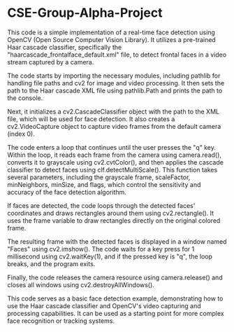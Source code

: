 # CSE-Group-Alpha-Project

This code is a simple implementation of a real-time face detection using OpenCV (Open Source Computer Vision Library). It utilizes a pre-trained Haar cascade classifier, specifically the "haarcascade_frontalface_default.xml" file, to detect frontal faces in a video stream captured by a camera.

The code starts by importing the necessary modules, including pathlib for handling file paths and cv2 for image and video processing. It then sets the path to the Haar cascade XML file using pathlib.Path and prints the path to the console.

Next, it initializes a cv2.CascadeClassifier object with the path to the XML file, which will be used for face detection. It also creates a cv2.VideoCapture object to capture video frames from the default camera (index 0).

The code enters a loop that continues until the user presses the "q" key. Within the loop, it reads each frame from the camera using camera.read(), converts it to grayscale using cv2.cvtColor(), and then applies the cascade classifier to detect faces using clf.detectMultiScale(). This function takes several parameters, including the grayscale frame, scaleFactor, minNeighbors, minSize, and flags, which control the sensitivity and accuracy of the face detection algorithm.

If faces are detected, the code loops through the detected faces' coordinates and draws rectangles around them using cv2.rectangle(). It uses the frame variable to draw rectangles directly on the original colored frame.

The resulting frame with the detected faces is displayed in a window named "Faces" using cv2.imshow(). The code waits for a key press for 1 millisecond using cv2.waitKey(1), and if the pressed key is "q", the loop breaks, and the program exits.

Finally, the code releases the camera resource using camera.release() and closes all windows using cv2.destroyAllWindows().

This code serves as a basic face detection example, demonstrating how to use the Haar cascade classifier and OpenCV's video capturing and processing capabilities. It can be used as a starting point for more complex face recognition or tracking systems.
